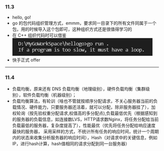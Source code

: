 ### 11.3
* hello, go!
* go 的包代码组织管理方式，emmm，要求同一目录下的所有文件同属于一个包，用的时候导入这个包即可，这种组织方式还是很值得学习的
* 在 C++ 组织代码时可以借鉴
<br>![truth](OptimTruth.png) <br>
* 快手正式 offer


****

### 11.4
* 负载均衡，原来还有 DNS 负载均衡（地理级别），硬件负载均衡（集群级别），软件负载均衡（机器级别）；
* 负载均衡算法，有轮训（啥也不管就按顺序分配请求，不关心服务器当前的负载情况、硬件能力，只要服务器还活着，就可以分配，除非服务器挂了），加权轮询（按先验权重分配请求,权值高的多分配点),负载最低优先（根据感知到的服务器的负载信息，如连接数LVS，HTTP请求数Nginx，将任务分配给当前负载最低的服务器，复杂度提高了），性能最优（优先将任务分配给响应速度最快的服务器， 采用采样的方式，不统计所有任务的响应时间，统计一个周期内的状态来收集分析服务器的响应时间），Hash（对请求中的关键信息，例如IP，进行hash计算，hash值相同的请求分配到同一台服务器）

